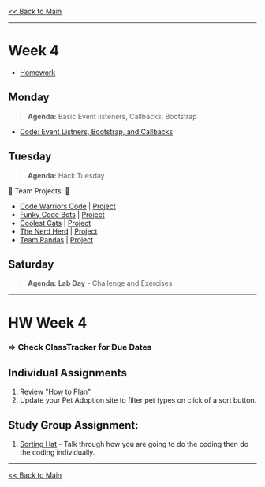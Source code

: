 [<< Back to Main](../README.md)

---
# Week 4
- [Homework](#hw-week-4)

## Monday
> **Agenda:** Basic Event listeners, Callbacks, Bootstrap

- [Code: Event Listners, Bootstrap, and Callbacks](./code/event-listeners/README.md)

## Tuesday
> **Agenda:** Hack Tuesday

:clap: Team Projects: :clap:
- [Code Warriors Code](https://github.com/nss-evening-cohort-13/color-flipper-hack-code-warriors-team-4) | [Project](https://nss-evening-cohort-13.github.io/color-flipper-hack-code-warriors-team-4/setup/)
- [Funky Code Bots](https://github.com/nss-evening-cohort-13/color-flipper-hack-funky-code-bots) | [Project](https://nss-evening-cohort-13.github.io/color-flipper-hack-funky-code-bots/setup/#)
- [Coolest Cats](https://github.com/nss-evening-cohort-13/color-flipper-hack-the-coolest-cats-team-2) | [Project](https://nss-evening-cohort-13.github.io/color-flipper-hack-the-coolest-cats-team-2/setup/)
- [The Nerd Herd](https://github.com/nss-evening-cohort-13/color-flipper-hack-the-nerd-herd) | [Project](https://nss-evening-cohort-13.github.io/color-flipper-hack-the-nerd-herd/setup/)
- [Team Pandas](https://github.com/nss-evening-cohort-13/color-flipper-hack-team-pandas) | [Project](https://nss-evening-cohort-13.github.io/color-flipper-hack-team-pandas/setup/)

## Saturday
> **Agenda:** **Lab Day** - Challenge and Exercises
---
# HW Week 4
### => Check ClassTracker for Due Dates

## Individual Assignments
1. Review ["How to Plan"](https://github.com/nashville-software-school/client-side-mastery/blob/master/book-2-the-neophyte/chapters/PLANNING_WALKTHROUGH.md)
1. Update your Pet Adoption site to filter pet types on click of a sort button.

## Study Group Assignment:
1. [Sorting Hat](https://github.com/nss-nightclass-projects/exercise-vault/blob/master/EVENTS_sorting_hat.md) - Talk through how you are going to do the coding then do the coding individually.

---
[<< Back to Main](../README.md)
